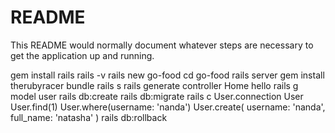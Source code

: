 # README

This README would normally document whatever steps are necessary to get the
application up and running.

gem install rails
rails -v
rails new go-food
cd go-food
rails server
gem install therubyracer
bundle
rails s
rails generate controller Home hello
rails g model user
rails db:create
rails db:migrate
rails c
	User.connection
	User
	User.find(1)
	User.where(username: 'nanda')
	User.create(
		username: 'nanda',
		full_name: 'natasha'
	)
rails db:rollback
